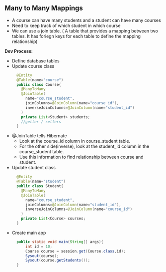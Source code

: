 ## Many to Many Mappings ##
- A course can have many students and a student can have many courses
- Need to keep track of which student in which course
- We can use a join table. ( A table that provides a mapping between two tables. It has foriegn keys for each table to define the mapping relationship)

**Dev Process:**
- Define database tables
- Update course class
  ``` java
    @Entity
    @Table(name="course")
    public class Course{
      @ManyToMany
      @JoinTable(
        name="course_student",
        joinColumns=@JoinColumn(name="course_id"),
        inverseJoinColumns=@JoinColumn(name="student_id")
      )
      private List<Student> students;
      //getter / setters
    }
  ```
- @JoinTable tells Hibernate
	- Look at the course_id column in course_student table.
	- For the other side(inverse), look at the student_id column in the course_student table.
	- Use this information to find relationship between course and student.
- Update student class
  ``` java
    @Entity
    @Table(name="student")
    public class Student{
      @ManyToMany
      @JoinTable(
        name="course_student",
        joinColumns=@JoinColumn(name="student_id"),
        inverseJoinColumns=@JoinColumn(name="course_id")	
      )
      private List<Course> courses;	
    }
  ```
- Create main app 
  ``` java
	public static void main(String[] args){
		int id = 10;
		Course course = session.get(Course.class,id);
		Sysout(course);
		Sysout(course.getStudents());
	}
